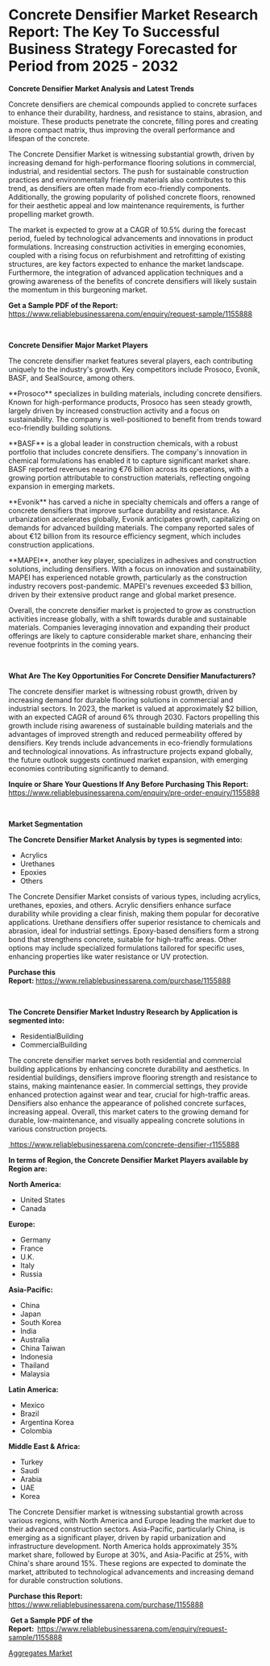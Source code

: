 <p><h1>Concrete Densifier Market Research Report: The Key To Successful Business Strategy Forecasted for Period from 2025 - 2032</h1></p><p><strong>Concrete Densifier Market Analysis and Latest Trends</strong></p>
<p><p>Concrete densifiers are chemical compounds applied to concrete surfaces to enhance their durability, hardness, and resistance to stains, abrasion, and moisture. These products penetrate the concrete, filling pores and creating a more compact matrix, thus improving the overall performance and lifespan of the concrete.</p><p>The Concrete Densifier Market is witnessing substantial growth, driven by increasing demand for high-performance flooring solutions in commercial, industrial, and residential sectors. The push for sustainable construction practices and environmentally friendly materials also contributes to this trend, as densifiers are often made from eco-friendly components. Additionally, the growing popularity of polished concrete floors, renowned for their aesthetic appeal and low maintenance requirements, is further propelling market growth.</p><p>The market is expected to grow at a CAGR of 10.5% during the forecast period, fueled by technological advancements and innovations in product formulations. Increasing construction activities in emerging economies, coupled with a rising focus on refurbishment and retrofitting of existing structures, are key factors expected to enhance the market landscape. Furthermore, the integration of advanced application techniques and a growing awareness of the benefits of concrete densifiers will likely sustain the momentum in this burgeoning market.</p></p>
<p><strong>Get a Sample PDF of the Report:&nbsp;</strong> <a href="https://www.reliablebusinessarena.com/enquiry/request-sample/1155888?utm_campaign=3024&utm_medium=2&utm_source=Github&utm_content=ia&utm_term=31032025&utm_id=concrete-densifier">https://www.reliablebusinessarena.com/enquiry/request-sample/1155888</a></p>
<p>&nbsp;</p>
<p><strong>Concrete Densifier Major Market Players</strong></p>
<p><p>The concrete densifier market features several players, each contributing uniquely to the industry's growth. Key competitors include Prosoco, Evonik, BASF, and SealSource, among others.</p><p>**Prosoco** specializes in building materials, including concrete densifiers. Known for high-performance products, Prosoco has seen steady growth, largely driven by increased construction activity and a focus on sustainability. The company is well-positioned to benefit from trends toward eco-friendly building solutions.</p><p>**BASF** is a global leader in construction chemicals, with a robust portfolio that includes concrete densifiers. The company's innovation in chemical formulations has enabled it to capture significant market share. BASF reported revenues nearing €76 billion across its operations, with a growing portion attributable to construction materials, reflecting ongoing expansion in emerging markets.</p><p>**Evonik** has carved a niche in specialty chemicals and offers a range of concrete densifiers that improve surface durability and resistance. As urbanization accelerates globally, Evonik anticipates growth, capitalizing on demands for advanced building materials. The company reported sales of about €12 billion from its resource efficiency segment, which includes construction applications.</p><p>**MAPEI**, another key player, specializes in adhesives and construction solutions, including densifiers. With a focus on innovation and sustainability, MAPEI has experienced notable growth, particularly as the construction industry recovers post-pandemic. MAPEI's revenues exceeded $3 billion, driven by their extensive product range and global market presence.</p><p>Overall, the concrete densifier market is projected to grow as construction activities increase globally, with a shift towards durable and sustainable materials. Companies leveraging innovation and expanding their product offerings are likely to capture considerable market share, enhancing their revenue footprints in the coming years.</p></p>
<p>&nbsp;</p>
<p><strong>What Are The Key Opportunities For Concrete Densifier Manufacturers?</strong></p>
<p><p>The concrete densifier market is witnessing robust growth, driven by increasing demand for durable flooring solutions in commercial and industrial sectors. In 2023, the market is valued at approximately $2 billion, with an expected CAGR of around 6% through 2030. Factors propelling this growth include rising awareness of sustainable building materials and the advantages of improved strength and reduced permeability offered by densifiers. Key trends include advancements in eco-friendly formulations and technological innovations. As infrastructure projects expand globally, the future outlook suggests continued market expansion, with emerging economies contributing significantly to demand.</p></p>
<p><strong>Inquire or Share Your Questions If Any Before Purchasing This Report:</strong> <a href="https://www.reliablebusinessarena.com/enquiry/pre-order-enquiry/1155888?utm_campaign=3024&utm_medium=2&utm_source=Github&utm_content=ia&utm_term=31032025&utm_id=concrete-densifier">https://www.reliablebusinessarena.com/enquiry/pre-order-enquiry/1155888</a></p>
<p>&nbsp;</p>
<p><strong>Market Segmentation</strong></p>
<p><strong>The Concrete Densifier Market Analysis by types is segmented into:</strong></p>
<p><ul><li>Acrylics</li><li>Urethanes</li><li>Epoxies</li><li>Others</li></ul></p>
<p><p>The Concrete Densifier Market consists of various types, including acrylics, urethanes, epoxies, and others. Acrylic densifiers enhance surface durability while providing a clear finish, making them popular for decorative applications. Urethane densifiers offer superior resistance to chemicals and abrasion, ideal for industrial settings. Epoxy-based densifiers form a strong bond that strengthens concrete, suitable for high-traffic areas. Other options may include specialized formulations tailored for specific uses, enhancing properties like water resistance or UV protection.</p></p>
<p><strong>Purchase this Report:&nbsp;</strong><a href="https://www.reliablebusinessarena.com/purchase/1155888?utm_campaign=3024&utm_medium=2&utm_source=Github&utm_content=ia&utm_term=31032025&utm_id=concrete-densifier">https://www.reliablebusinessarena.com/purchase/1155888</a></p>
<p>&nbsp;</p>
<p><strong>The Concrete Densifier Market Industry Research by Application is segmented into:</strong></p>
<p><ul><li>ResidentialBuilding</li><li>CommercialBuilding</li></ul></p>
<p><p>The concrete densifier market serves both residential and commercial building applications by enhancing concrete durability and aesthetics. In residential buildings, densifiers improve flooring strength and resistance to stains, making maintenance easier. In commercial settings, they provide enhanced protection against wear and tear, crucial for high-traffic areas. Densifiers also enhance the appearance of polished concrete surfaces, increasing appeal. Overall, this market caters to the growing demand for durable, low-maintenance, and visually appealing concrete solutions in various construction projects.</p></p>
<p><a href="https://www.reliablebusinessarena.com/concrete-densifier-r1155888?utm_campaign=3024&utm_medium=2&utm_source=Github&utm_content=ia&utm_term=31032025&utm_id=concrete-densifier">&nbsp;https://www.reliablebusinessarena.com/concrete-densifier-r1155888</a></p>
<p><strong>In terms of Region, the Concrete Densifier Market Players available by Region are:</strong></p>
<p>
    <p> <strong> North America: </strong>
        <ul>
            <li>United States</li>
            <li>Canada</li>
        </ul>
        </p> 
    <p> <strong> Europe: </strong>
        <ul>
            <li>Germany</li>
            <li>France</li>
            <li>U.K.</li>
            <li>Italy</li>
            <li>Russia</li>
        </ul>
        </p> 
    <p> <strong> Asia-Pacific: </strong>
        <ul>
            <li>China</li>
            <li>Japan</li>
            <li>South Korea</li>
            <li>India</li>
            <li>Australia</li>
            <li>China Taiwan</li>
            <li>Indonesia</li>
            <li>Thailand</li>
            <li>Malaysia</li>
        </ul>
        </p> 
    <p> <strong> Latin America: </strong>
        <ul>
            <li>Mexico</li>
            <li>Brazil</li>
            <li>Argentina Korea</li>
            <li>Colombia</li>
        </ul>
        </p> 
    <p> <strong> Middle East & Africa: </strong>
        <ul>
            <li>Turkey</li>
            <li>Saudi</li>
            <li>Arabia</li>
            <li>UAE</li>
            <li>Korea</li>
        </ul>
    </p>
    </p>
<p><p>The Concrete Densifier market is witnessing substantial growth across various regions, with North America and Europe leading the market due to their advanced construction sectors. Asia-Pacific, particularly China, is emerging as a significant player, driven by rapid urbanization and infrastructure development. North America holds approximately 35% market share, followed by Europe at 30%, and Asia-Pacific at 25%, with China's share around 15%. These regions are expected to dominate the market, attributed to technological advancements and increasing demand for durable construction solutions.</p></p>
<p><strong>Purchase this Report: </strong><a href="https://www.reliablebusinessarena.com/purchase/1155888?utm_campaign=3024&utm_medium=2&utm_source=Github&utm_content=ia&utm_term=31032025&utm_id=concrete-densifier">https://www.reliablebusinessarena.com/purchase/1155888</a></p>
<p>&nbsp;<strong>Get a Sample PDF of the Report:&nbsp;&nbsp;</strong><a href="https://www.reliablebusinessarena.com/enquiry/request-sample/1155888?utm_campaign=3024&utm_medium=2&utm_source=Github&utm_content=ia&utm_term=31032025&utm_id=concrete-densifier">https://www.reliablebusinessarena.com/enquiry/request-sample/1155888</a></p>
<p><strong></strong></p>
<p><p><a href="https://github.com/amoakuolaopa/Market-Research-Report-List-1/blob/main/aggregates-market.md?utm_campaign=3024&utm_medium=2&utm_source=Github&utm_content=ia&utm_term=31032025&utm_id=concrete-densifier">Aggregates Market</a></p></p>